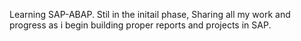Learning SAP-ABAP. Stil in the initail phase, 
Sharing all my work and progress as i begin building proper reports and projects in SAP.
